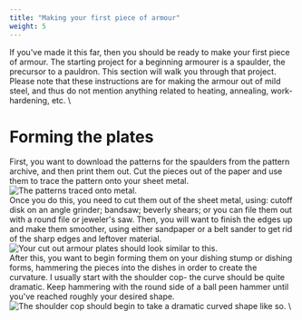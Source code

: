 ```yaml
---
title: "Making your first piece of armour"
weight: 5
---
```

If you've made it this far, then you should be ready to make your first piece of armour. The starting project for a beginning armourer is a spaulder, the precursor to a pauldron. This section will walk you through that project. Please note that these instructions are for making the armour out of mild steel, and thus do not mention anything related to heating, annealing, work-hardening, etc.
\
# Forming the plates
First, you want to download the patterns for the spaulders from the pattern archive, and then print them out. Cut the pieces out of the paper and use them to trace the pattern onto your sheet metal.
\
![The patterns traced onto metal.](/images/armouring/tutorial/tut1.jpg)
\
Once you do this, you need to cut them out of the sheet metal, using: cutoff disk on an angle grinder; bandsaw; beverly shears; or you can file them out with a round file or jeweler's saw. Then, you will want to 
finish the edges up and make them smoother, using either sandpaper or a belt sander to get rid of the sharp edges and leftover material.
\
![Your cut out armour plates should look similar to this.](images/armouring/tutorial/tut2.jpg)
\
After this, you want to begin forming them on your dishing stump or dishing forms, hammering the pieces into the dishes in order to create the curvature. I usually start with the shoulder cop- the curve should be
quite dramatic. Keep hammering with the round side of a ball peen hammer until you've reached roughly your desired shape.
\
![The shoulder cop should begin to take a dramatic curved shape like so.](images/armouring/tutorial/tut3.jpg)
\

